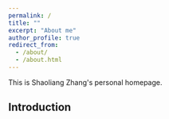 ```yaml
---
permalink: /
title: ""
excerpt: "About me"
author_profile: true
redirect_from: 
  - /about/
  - /about.html
---
```


This is Shaoliang Zhang's personal homepage.  

## Introduction
